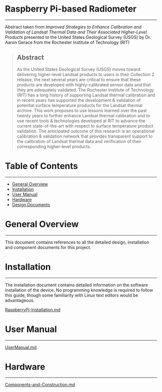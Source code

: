 # Raspberry Pi-based Radiometer
---
Abstract taken from *Improved Strategies to Enhance Calibration and Validation of Landsat Thermal Data and Their Associated Higher-Level Products* presented to the United States Geological Survey (USGS) by Dr. Aaron Gerace from the Rochester Institute of Technology (RIT)

>## Abstract
>As the United States Geological Survey (USGS) moves toward delivering higher-level Landsat products to users in their Collection 2 release, the next several years are critical to ensure that these products are developed with highly-calibrated sensor data and that they are adequately validated. The Rochester Institute of Technology (RIT) has a long history of supporting Landsat thermal calibration and in recent years has supported the development & validation of potential surface temperature products for the Landsat thermal archive. This work proposes to use lessons learned over the past twenty years to further enhance Landsat thermal calibration and to use recent tools & technologies developed at RIT to advance the current state-of-the-art with respect to surface temperature product validation. The anticipated outcome of this research is an operational calibration & validation network that provides transparent support to the calibration of Landsat thermal data and verification of their corresponding higher-level products.

# Table of Contents
---
* [General Overview](#general-overview)
* [Installation](#installation)
* [User Manual](#user-manual)
* [Hardware](#hardware)
* [Design Documents](#design-documents)

# General Overview
---
This document contains references to all the detailed design, installation and component documents for this project.

# Installation
---
The installation document contains detailed information on the software installation of the device.  No programming knowledge is required to follow this guide, though some familiarity with Linux text editors would be advantageous.

[RaspberryPi-Installation.md](RaspberryPi-Installation.md)

# User Manual
---
[UserManual.md](UserManual.md)

# Hardware
---
[Components-and-Construction.md](Components-and-Construction.md)
